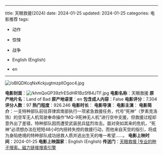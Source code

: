 
---
title: 天眼救援(2024)
date: 2024-01-25
updated: 2024-01-25
categories: 电影推荐
tags:

- 动作
- 惊悚
- 战争

- English (English)
- en
---

<img src="https://image.tmdb.org/t/p/original/oBIQDKcqNxKckjugtmzpIIOgoc4.jpg" alt="/oBIQDKcqNxKckjugtmzpIIOgoc4.jpg" title="/oBIQDKcqNxKckjugtmzpIIOgoc4.jpg">

**电影封面**：<img src="https://image.tmdb.org/t/p/w200/khmQoGP39zfrESdHR1BzSf84JTF.jpg" alt="/khmQoGP39zfrESdHR1BzSf84JTF.jpg" title="/khmQoGP39zfrESdHR1BzSf84JTF.jpg">
**电影名称**：天眼救援
**原产地片名**：Land of Bad
**原产地语言**：en
**包含成人内容**：False
**电影评分**：7.304
**评分人数**：97
**热门程度**：926.246
**电影时长**：
**电影导演**：
**电影主演**：
**电影简介**：一支特种部队前往菲律宾南部执行一项紧急救援任务，代号“死神”（罗素克洛 饰）的空军无人机驾驶奉命操作“MQ-9死神无人机”进行空中支援，但救援过程却意外出了差错，特种部队因而遭受武装民兵猛烈攻击。面对突如其来的危机，“死神”必须想办法在短短48小时内扭转失控的救援行动，而他来自天空的指引，将成为身陷绝境的特种部队成功拯救人质并逃出生天的唯一希望……。
**电影上映时间**：2024-01-25
**电影上映国家**：English (English)
**传送门**：[天眼救援 |专业的种子搜索、磁力链接搜索引擎](https://movie.amd794.com:2083/?search=Land%20of%20Bad&ordering=&mode=match_phrase&page_size=10&page=1)

